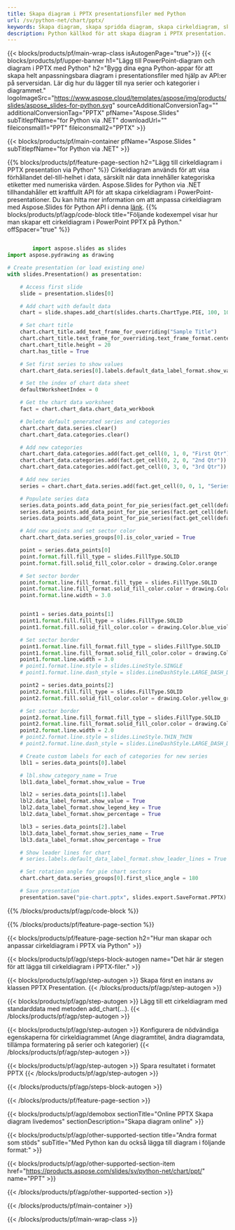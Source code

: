 ```yaml
---
title: Skapa diagram i PPTX presentationsfiler med Python
url: /sv/python-net/chart/pptx/
keywords: Skapa diagram, skapa spridda diagram, skapa cirkeldiagram, skapa trädkarta, skapa aktiediagram, skapa box- och whiskerdiagram, skapa histogramdiagram, skapa trattdiagram, sunburst-diagram, flerkategoridiagram, PowerPoint-presentation, Python
description: Python källkod för att skapa diagram i PPTX presentation.
---
```


{{< blocks/products/pf/main-wrap-class isAutogenPage="true">}}
{{< blocks/products/pf/upper-banner h1="Lägg till PowerPoint-diagram och diagram i PPTX med Python" h2="Bygg dina egna Python-appar för att skapa helt anpassningsbara diagram i presentationsfiler med hjälp av API:er på serversidan. Lär dig hur du lägger till nya serier och kategorier i diagrammet." logoImageSrc="https://www.aspose.cloud/templates/aspose/img/products/slides/aspose_slides-for-python.svg" sourceAdditionalConversionTag="" additionalConversionTag="PPTX" pfName="Aspose.Slides" subTitlepfName="for Python via .NET" downloadUrl="" fileiconsmall1="PPT" fileiconsmall2="PPTX" >}}

{{< blocks/products/pf/main-container pfName="Aspose.Slides " subTitlepfName="for Python via .NET" >}}

{{% blocks/products/pf/feature-page-section  h2="Lägg till cirkeldiagram i PPTX presentation via Python" %}}
Cirkeldiagram används för att visa förhållandet del-till-helhet i data, särskilt när data innehåller kategoriska etiketter med numeriska värden. Aspose.Slides for Python via .NET tillhandahåller ett kraftfullt API för att skapa cirkeldiagram i PowerPoint-presentationer. Du kan hitta mer information om att anpassa cirkeldiagram med Aspose.Slides för Python API i denna [länk](https://docs.aspose.com/slides/python-net/pie-chart/).
{{% blocks/products/pf/agp/code-block title="Följande kodexempel visar hur man skapar ett cirkeldiagram i PowerPoint PPTX på Python." offSpacer="true" %}}

```py

        import aspose.slides as slides
import aspose.pydrawing as drawing

# Create presentation (or load existing one) 
with slides.Presentation() as presentation:

    # Access first slide
    slide = presentation.slides[0]

    # Add chart with default data
    chart = slide.shapes.add_chart(slides.charts.ChartType.PIE, 100, 100, 400, 400)

    # Set chart title
    chart.chart_title.add_text_frame_for_overriding("Sample Title")
    chart.chart_title.text_frame_for_overriding.text_frame_format.center_text = slides.NullableBool(True)
    chart.chart_title.height = 20
    chart.has_title = True

    # Set first series to show values
    chart.chart_data.series[0].labels.default_data_label_format.show_value = True

    # Set the index of chart data sheet
    defaultWorksheetIndex = 0

    # Get the chart data worksheet
    fact = chart.chart_data.chart_data_workbook

    # Delete default generated series and categories
    chart.chart_data.series.clear()
    chart.chart_data.categories.clear()

    # Add new categories
    chart.chart_data.categories.add(fact.get_cell(0, 1, 0, "First Qtr"))
    chart.chart_data.categories.add(fact.get_cell(0, 2, 0, "2nd Qtr"))
    chart.chart_data.categories.add(fact.get_cell(0, 3, 0, "3rd Qtr"))

    # Add new series
    series = chart.chart_data.series.add(fact.get_cell(0, 0, 1, "Series 1"), chart.type)

    # Populate series data
    series.data_points.add_data_point_for_pie_series(fact.get_cell(defaultWorksheetIndex, 1, 1, 20))
    series.data_points.add_data_point_for_pie_series(fact.get_cell(defaultWorksheetIndex, 2, 1, 50))
    series.data_points.add_data_point_for_pie_series(fact.get_cell(defaultWorksheetIndex, 3, 1, 30))

    # Add new points and set sector color
    chart.chart_data.series_groups[0].is_color_varied = True

    point = series.data_points[0]
    point.format.fill.fill_type = slides.FillType.SOLID
    point.format.fill.solid_fill_color.color = drawing.Color.orange

    # Set sector border
    point.format.line.fill_format.fill_type = slides.FillType.SOLID
    point.format.line.fill_format.solid_fill_color.color = drawing.Color.gray
    point.format.line.width = 3.0


    point1 = series.data_points[1]
    point1.format.fill.fill_type = slides.FillType.SOLID
    point1.format.fill.solid_fill_color.color = drawing.Color.blue_violet

    # Set sector border
    point1.format.line.fill_format.fill_type = slides.FillType.SOLID
    point1.format.line.fill_format.solid_fill_color.color = drawing.Color.blue
    point1.format.line.width = 3.0
    # point1.format.line.style = slides.LineStyle.SINGLE
    # point1.format.line.dash_style = slides.LineDashStyle.LARGE_DASH_DOT

    point2 = series.data_points[2]
    point2.format.fill.fill_type = slides.FillType.SOLID
    point2.format.fill.solid_fill_color.color = drawing.Color.yellow_green

    # Set sector border
    point2.format.line.fill_format.fill_type = slides.FillType.SOLID
    point2.format.line.fill_format.solid_fill_color.color = drawing.Color.red
    point2.format.line.width = 2.0
    # point2.format.line.style = slides.LineStyle.THIN_THIN
    # point2.format.line.dash_style = slides.LineDashStyle.LARGE_DASH_DOT_DOT

    # Create custom labels for each of categories for new series
    lbl1 = series.data_points[0].label

    # lbl.show_category_name = True
    lbl1.data_label_format.show_value = True

    lbl2 = series.data_points[1].label
    lbl2.data_label_format.show_value = True
    lbl2.data_label_format.show_legend_key = True
    lbl2.data_label_format.show_percentage = True

    lbl3 = series.data_points[2].label
    lbl3.data_label_format.show_series_name = True
    lbl3.data_label_format.show_percentage = True

    # Show leader lines for chart
    # series.labels.default_data_label_format.show_leader_lines = True

    # Set rotation angle for pie chart sectors
    chart.chart_data.series_groups[0].first_slice_angle = 180

    # Save presentation
    presentation.save("pie-chart.pptx", slides.export.SaveFormat.PPTX)

```

{{% /blocks/products/pf/agp/code-block %}}

{{% /blocks/products/pf/feature-page-section %}}

{{< blocks/products/pf/feature-page-section  h2="Hur man skapar och anpassar cirkeldiagram i PPTX via Python" >}}

{{< blocks/products/pf/agp/steps-block-autogen name="Det här är stegen för att lägga till cirkeldiagram i PPTX-filer." >}}

{{< blocks/products/pf/agp/step-autogen >}}
Skapa först en instans av klassen PPTX Presentation.
{{< /blocks/products/pf/agp/step-autogen >}}

{{< blocks/products/pf/agp/step-autogen >}}
Lägg till ett cirkeldiagram med standarddata med metoden add_chart(...).
{{< /blocks/products/pf/agp/step-autogen >}}

{{< blocks/products/pf/agp/step-autogen >}}
Konfigurera de nödvändiga egenskaperna för cirkeldiagrammet (Ange diagramtitel, ändra diagramdata, tillämpa formatering på serier och kategorier)
{{< /blocks/products/pf/agp/step-autogen >}}

{{< blocks/products/pf/agp/step-autogen >}}
Spara resultatet i formatet PPTX
{{< /blocks/products/pf/agp/step-autogen >}}

{{< /blocks/products/pf/agp/steps-block-autogen >}}

{{< /blocks/products/pf/feature-page-section >}}

{{< blocks/products/pf/agp/demobox sectionTitle="Online PPTX Skapa diagram livedemos" sectionDescription="Skapa diagram online" >}}

{{< blocks/products/pf/agp/other-supported-section title="Andra format som stöds" subTitle="Med Python kan du också lägga till diagram i följande format:" >}}

{{< blocks/products/pf/agp/other-supported-section-item href="https://products.aspose.com/slides/sv/python-net/chart/ppt/" name="PPT" >}}


{{< /blocks/products/pf/agp/other-supported-section >}}

{{< /blocks/products/pf/main-container >}}
    
{{< /blocks/products/pf/main-wrap-class >}}